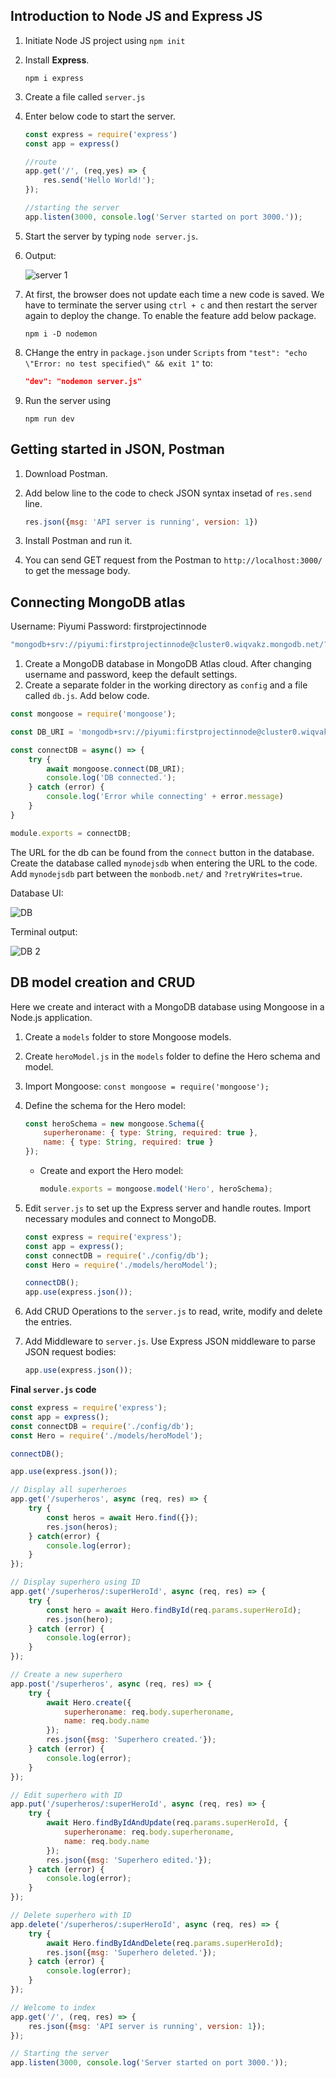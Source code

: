 ## Introduction to Node JS and Express JS

1. Initiate Node JS project using `npm init`
2. Install **Express**.
    
    ```cli
    npm i express
    ```

3. Create a file called `server.js`
4. Enter below code to start the server. 

    ```js
    const express = require('express')
    const app = express()

    //route
    app.get('/', (req,yes) => {
        res.send('Hello World!');
    });

    //starting the server
    app.listen(3000, console.log('Server started on port 3000.'));

    ```

5. Start the server by typing `node server.js`.
6. Output:

    ![server 1](./images/1.JPG)

7. At first, the browser does not update each time a new code is saved. We have to terminate the server using `ctrl + c` and then restart the server again to deploy the change. To enable the feature add below package. 
    ```cli
    npm i -D nodemon
    ```

8. CHange the entry in `package.json` under `Scripts` from `"test": "echo \"Error: no test specified\" && exit 1"` to: 
    ```json
    "dev": "nodemon server.js"
    ```

9. Run the server using 
    ```cli
    npm run dev
    ```


## Getting started in JSON, Postman

1. Download Postman.

2. Add below line to the code to check JSON syntax insetad of `res.send` line. 

    ```js
    res.json({msg: 'API server is running', version: 1})
    ```

3. Install Postman and run it. 
4. You can send GET request from the Postman to `http://localhost:3000/` to get the message body. 

## Connecting MongoDB atlas 

Username: Piyumi
Password: firstprojectinnode

```js 
"mongodb+srv://piyumi:firstprojectinnode@cluster0.wiqvakz.mongodb.net/?retryWrites=true&w=majority&appName=Cluster0"
```

1. Create a MongoDB database in MongoDB Atlas cloud. After changing username and password, keep the default settings. 
2. Create a separate folder in the working directory as `config` and a file called `db.js`. Add below code. 

```js
const mongoose = require('mongoose');

const DB_URI = 'mongodb+srv://piyumi:firstprojectinnode@cluster0.wiqvakz.mongodb.net/mynodejsdb?retryWrites=true&w=majority&appName=Cluster0';

const connectDB = async() => {
    try {
        await mongoose.connect(DB_URI);
        console.log('DB connected.');
    } catch (error) {
        console.log('Error while connecting' + error.message)
    }
}

module.exports = connectDB;
```

The URL for the db can be found from the `connect` button in the database. Create the database called `mynodejsdb` when entering the URL to the code. Add `mynodejsdb` part between the `monbodb.net/` and `?retryWrites=true`. 

Database UI:

![DB](./images/2.JPG)

Terminal output:

![DB 2](./images/3.JPG)

## DB model creation and CRUD

Here we create and interact with a MongoDB database using Mongoose in a Node.js application.

1. Create a `models` folder to store Mongoose models.
2. Create `heroModel.js` in the `models` folder to define the Hero schema and model.

3. Import Mongoose: `const mongoose = require('mongoose');`

4. Define the schema for the Hero model:
     ```javascript
     const heroSchema = new mongoose.Schema({
         superheroname: { type: String, required: true },
         name: { type: String, required: true }
     });
     ```
   - Create and export the Hero model:
     ```javascript
     module.exports = mongoose.model('Hero', heroSchema);
     ```

4. Edit `server.js` to set up the Express server and handle routes. Import necessary modules and connect to MongoDB.
     ```javascript
     const express = require('express');
     const app = express();
     const connectDB = require('./config/db');
     const Hero = require('./models/heroModel');

     connectDB();
     app.use(express.json());
     ```

5. Add CRUD Operations to the `server.js` to read, write, modify and delete the entries.

6. Add Middleware to `server.js`. Use Express JSON middleware to parse JSON request bodies:
     ```javascript
     app.use(express.json());
     ```

**Final `server.js` code**

```javascript
const express = require('express');
const app = express();
const connectDB = require('./config/db');
const Hero = require('./models/heroModel');

connectDB();

app.use(express.json());

// Display all superheroes
app.get('/superheros', async (req, res) => {
    try {
        const heros = await Hero.find({});
        res.json(heros);
    } catch(error) {
        console.log(error);
    }
});

// Display superhero using ID
app.get('/superheros/:superHeroId', async (req, res) => {
    try {
        const hero = await Hero.findById(req.params.superHeroId);
        res.json(hero);
    } catch (error) {
        console.log(error);
    }
});

// Create a new superhero
app.post('/superheros', async (req, res) => {
    try {
        await Hero.create({
            superheroname: req.body.superheroname,
            name: req.body.name
        });
        res.json({msg: 'Superhero created.'});
    } catch (error) {
        console.log(error);
    }
});

// Edit superhero with ID
app.put('/superheros/:superHeroId', async (req, res) => {
    try {
        await Hero.findByIdAndUpdate(req.params.superHeroId, {
            superheroname: req.body.superheroname,
            name: req.body.name
        });
        res.json({msg: 'Superhero edited.'});
    } catch (error) {
        console.log(error);
    }
});

// Delete superhero with ID
app.delete('/superheros/:superHeroId', async (req, res) => {
    try {
        await Hero.findByIdAndDelete(req.params.superHeroId);
        res.json({msg: 'Superhero deleted.'});
    } catch (error) {
        console.log(error);
    }
});

// Welcome to index
app.get('/', (req, res) => {
    res.json({msg: 'API server is running', version: 1});
});

// Starting the server
app.listen(3000, console.log('Server started on port 3000.'));
```
